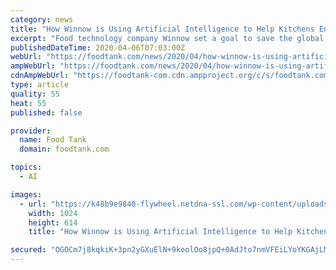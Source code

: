 ```yaml
---
category: news
title: "How Winnow is Using Artificial Intelligence to Help Kitchens End Food Waste"
excerpt: "Food technology company Winnow set a goal to save the global service industry US$1 billion by 2025 by reducing food waste. Artificial intelligence is helping them achieve it, Winnow CIO Peter Krebs tells Food Tank. In addition to Winnow’s Waste Monitor system, which chefs in over 40 countries use to track food waste on a tablet in the kitchen ..."
publishedDateTime: 2020-04-06T07:03:00Z
webUrl: "https://foodtank.com/news/2020/04/how-winnow-is-using-artificial-intelligence-to-help-kitchens-end-food-waste/"
ampWebUrl: "https://foodtank.com/news/2020/04/how-winnow-is-using-artificial-intelligence-to-help-kitchens-end-food-waste/amp/"
cdnAmpWebUrl: "https://foodtank-com.cdn.ampproject.org/c/s/foodtank.com/news/2020/04/how-winnow-is-using-artificial-intelligence-to-help-kitchens-end-food-waste/amp/"
type: article
quality: 55
heat: 55
published: false

provider:
  name: Food Tank
  domain: foodtank.com

topics:
  - AI

images:
  - url: "https://k48b9e9840-flywheel.netdna-ssl.com/wp-content/uploads/2020/04/SITU_Kitchen_full-winnow-system_with-screen-1024x614.jpg"
    width: 1024
    height: 614
    title: "How Winnow is Using Artificial Intelligence to Help Kitchens End Food Waste"

secured: "OGOCm7j8kqkiK+3pn2yGXuElN+9koolOo8jpQ+0AdJto7nmVFEiLYoYKGAjLMclZqIWgYHyT7Jmn/38jjWhGgnnMRF2K9nn1yrscIhw8E5U2Y0iittnLvefRyLoFTPErnlKFTk3oLsPwceL1KRGd0vRVL3RFSvcKu/kRoIeVBrrSCYz66BV6YCPwF4IV94Tt0aa4GwZqjxuOnz4EzLnhBZNKI5cKb3swJgQEGX8+XXVLJ7MevjX5VRx7PmQ7vuuai6OcS4dWoYcmmrOK4AjfxL65HXUr3rxcalVaJnZ79Rx2ZHO4yJeNn0gb+SVH0x9eUGHR4QyvqzfSl6pGRSFyGUh9hd7x4NyaAYz55YcSofX/r/iut7VCrly6UBRJz78hmhB5D7UW1e07A3Htd7WoFk/sJzo7zNB3XMCHUKH/7svtWUVowXXibUC890YDJ8FkDJ11apyhgEW2qT2Dn99aYjZjSG+10oLe1mNC7HJe64w=;Qc9fHK/xcWvQ/i8jpNKPgg=="
---
```


